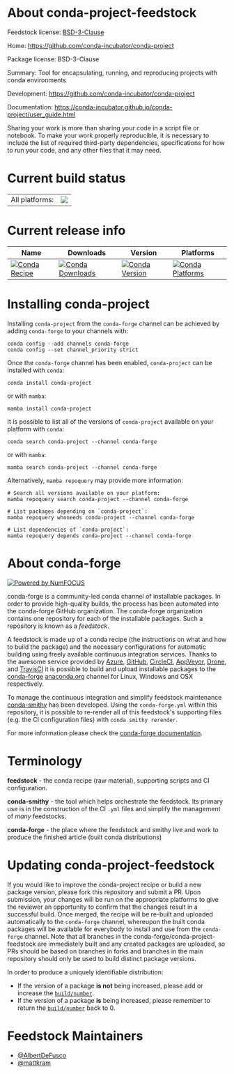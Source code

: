 About conda-project-feedstock
=============================

Feedstock license: [BSD-3-Clause](https://github.com/conda-forge/conda-project-feedstock/blob/main/LICENSE.txt)

Home: https://github.com/conda-incubator/conda-project

Package license: BSD-3-Clause

Summary: Tool for encapsulating, running, and reproducing projects with conda environments

Development: https://github.com/conda-incubator/conda-project

Documentation: https://conda-incubator.github.io/conda-project/user_guide.html

Sharing your work is more than sharing your code in a script file or notebook. To make your
work properly reproducible, it is necessary to include the list of required third-party
dependencies, specifications for how to run your code, and any other files that it may need.


Current build status
====================


<table><tr><td>All platforms:</td>
    <td>
      <a href="https://dev.azure.com/conda-forge/feedstock-builds/_build/latest?definitionId=19078&branchName=main">
        <img src="https://dev.azure.com/conda-forge/feedstock-builds/_apis/build/status/conda-project-feedstock?branchName=main">
      </a>
    </td>
  </tr>
</table>

Current release info
====================

| Name | Downloads | Version | Platforms |
| --- | --- | --- | --- |
| [![Conda Recipe](https://img.shields.io/badge/recipe-conda--project-green.svg)](https://anaconda.org/conda-forge/conda-project) | [![Conda Downloads](https://img.shields.io/conda/dn/conda-forge/conda-project.svg)](https://anaconda.org/conda-forge/conda-project) | [![Conda Version](https://img.shields.io/conda/vn/conda-forge/conda-project.svg)](https://anaconda.org/conda-forge/conda-project) | [![Conda Platforms](https://img.shields.io/conda/pn/conda-forge/conda-project.svg)](https://anaconda.org/conda-forge/conda-project) |

Installing conda-project
========================

Installing `conda-project` from the `conda-forge` channel can be achieved by adding `conda-forge` to your channels with:

```
conda config --add channels conda-forge
conda config --set channel_priority strict
```

Once the `conda-forge` channel has been enabled, `conda-project` can be installed with `conda`:

```
conda install conda-project
```

or with `mamba`:

```
mamba install conda-project
```

It is possible to list all of the versions of `conda-project` available on your platform with `conda`:

```
conda search conda-project --channel conda-forge
```

or with `mamba`:

```
mamba search conda-project --channel conda-forge
```

Alternatively, `mamba repoquery` may provide more information:

```
# Search all versions available on your platform:
mamba repoquery search conda-project --channel conda-forge

# List packages depending on `conda-project`:
mamba repoquery whoneeds conda-project --channel conda-forge

# List dependencies of `conda-project`:
mamba repoquery depends conda-project --channel conda-forge
```


About conda-forge
=================

[![Powered by
NumFOCUS](https://img.shields.io/badge/powered%20by-NumFOCUS-orange.svg?style=flat&colorA=E1523D&colorB=007D8A)](https://numfocus.org)

conda-forge is a community-led conda channel of installable packages.
In order to provide high-quality builds, the process has been automated into the
conda-forge GitHub organization. The conda-forge organization contains one repository
for each of the installable packages. Such a repository is known as a *feedstock*.

A feedstock is made up of a conda recipe (the instructions on what and how to build
the package) and the necessary configurations for automatic building using freely
available continuous integration services. Thanks to the awesome service provided by
[Azure](https://azure.microsoft.com/en-us/services/devops/), [GitHub](https://github.com/),
[CircleCI](https://circleci.com/), [AppVeyor](https://www.appveyor.com/),
[Drone](https://cloud.drone.io/welcome), and [TravisCI](https://travis-ci.com/)
it is possible to build and upload installable packages to the
[conda-forge](https://anaconda.org/conda-forge) [anaconda.org](https://anaconda.org/)
channel for Linux, Windows and OSX respectively.

To manage the continuous integration and simplify feedstock maintenance
[conda-smithy](https://github.com/conda-forge/conda-smithy) has been developed.
Using the ``conda-forge.yml`` within this repository, it is possible to re-render all of
this feedstock's supporting files (e.g. the CI configuration files) with ``conda smithy rerender``.

For more information please check the [conda-forge documentation](https://conda-forge.org/docs/).

Terminology
===========

**feedstock** - the conda recipe (raw material), supporting scripts and CI configuration.

**conda-smithy** - the tool which helps orchestrate the feedstock.
                   Its primary use is in the construction of the CI ``.yml`` files
                   and simplify the management of *many* feedstocks.

**conda-forge** - the place where the feedstock and smithy live and work to
                  produce the finished article (built conda distributions)


Updating conda-project-feedstock
================================

If you would like to improve the conda-project recipe or build a new
package version, please fork this repository and submit a PR. Upon submission,
your changes will be run on the appropriate platforms to give the reviewer an
opportunity to confirm that the changes result in a successful build. Once
merged, the recipe will be re-built and uploaded automatically to the
`conda-forge` channel, whereupon the built conda packages will be available for
everybody to install and use from the `conda-forge` channel.
Note that all branches in the conda-forge/conda-project-feedstock are
immediately built and any created packages are uploaded, so PRs should be based
on branches in forks and branches in the main repository should only be used to
build distinct package versions.

In order to produce a uniquely identifiable distribution:
 * If the version of a package **is not** being increased, please add or increase
   the [``build/number``](https://docs.conda.io/projects/conda-build/en/latest/resources/define-metadata.html#build-number-and-string).
 * If the version of a package **is** being increased, please remember to return
   the [``build/number``](https://docs.conda.io/projects/conda-build/en/latest/resources/define-metadata.html#build-number-and-string)
   back to 0.

Feedstock Maintainers
=====================

* [@AlbertDeFusco](https://github.com/AlbertDeFusco/)
* [@mattkram](https://github.com/mattkram/)

